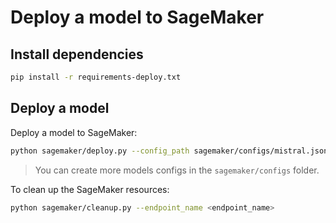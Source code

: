 # Deploy a model to SageMaker

## Install dependencies

```bash
pip install -r requirements-deploy.txt
```

## Deploy a model

Deploy a model to SageMaker:

```bash
python sagemaker/deploy.py --config_path sagemaker/configs/mistral.json
```

> You can create more models configs in the `sagemaker/configs` folder.

To clean up the SageMaker resources:

```bash
python sagemaker/cleanup.py --endpoint_name <endpoint_name>
```
